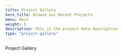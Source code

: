 ```yaml
---
title: Project Gallery
hero_title: Browse our Recent Projects
menu: Main
weight: 5
description: this is the project meta description
type: "project-gallery"
---
```


Project Gallery
